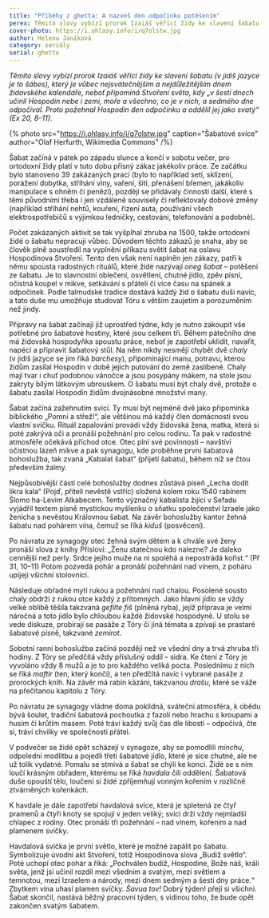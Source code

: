 ```yaml
---
title: "Příběhy z ghetta: A nazveš den odpočinku potěšením"
perex: Těmito slovy vybízí prorok Izaiáš věřící židy ke slavení šabatu, který je vůbec nejsvátečnějším a nejdůležitějším dnem židovského kalendáře, neboť připomíná Stvoření světa a svatý den odpočinku, který jej následoval.
cover-photo: https://i.ohlasy.info/i/q7olstw.jpg
author: Helena Janíková
category: seriály
serial: ghetto
---
```


*Těmito slovy vybízí prorok Izaiáš věřící židy ke slavení šabatu (v jidiš jazyce je to šábes), který je vůbec nejsvátečnějším a nejdůležitějším dnem židovského kalendáře, neboť připomíná Stvoření světa, kdy „v šesti dnech učinil Hospodin nebe i zemi, moře a všechno, co je v nich, a sedmého dne odpočíval. Proto požehnal Hospodin den odpočinku a oddělil jej jako svatý“ (Ex 20, 8–11).*

{% photo src="https://i.ohlasy.info/i/q7olstw.jpg" caption="Šabatové svíce" author="Olaf Herfurth, Wikimedia Commons" /%}

Šabat začíná v pátek po západu slunce a končí v sobotu večer, pro ortodoxní židy platí v tuto dobu přísný zákaz jakékoliv práce. Ze začátku bylo stanoveno 39 zakázaných prací (bylo to například setí, sklízení, porážení dobytka, stříhání vlny, vaření, šití, přenášení břemen, jakákoliv manipulace s ohněm či penězi), později se přidávaly činnosti další, které s těmi původními třeba i jen vzdáleně souvisely či reflektovaly dobové změny (například stříhání nehtů, kouření, řízení auta, používání všech elektrospotřebičů s výjimkou ledničky, cestování, telefonování a podobně).

Počet zakázaných aktivit se tak vyšplhal zhruba na 1500, takže ortodoxní židé o šabatu nepracují vůbec. Důvodem těchto zákazů je snaha, aby se člověk plně soustředil na vyplnění příkazu světit šabat na oslavu Hospodinova Stvoření. Tento den však není naplněn jen zákazy, patří k němu spousta radostných rituálů, které židé nazývají *oneg šabat* – potěšení ze šabatu. Je to slavnostní oblečení, osvětlení, chutné jídlo, zpěv písní, očistná koupel v mikve, setkávání s přáteli či více času na spánek a odpočinek. Podle talmudské tradice dostává každý žid o šabatu duši navíc, a tato duše mu umožňuje studovat Tóru s větším zaujetím a porozuměním než jindy.

Přípravy na šabat začínají již uprostřed týdne, kdy je nutno zakoupit vše potřebné pro šabatové hostiny, které jsou celkem tři. Během pátečního dne má židovská hospodyňka spoustu práce, neboť je zapotřebí uklidit, navařit, napéci a připravit šabatový stůl. Na něm nikdy nesmějí chybět dvě *chaly* (v jidiš jazyce se jim říká *barchesy*), připomínající manu, potravu, kterou židům zasílal Hospodin v době jejich putování do země zaslíbené. Chaly mají tvar i chuť podobnou vánočce a jsou posypány mákem, na stole jsou zakryty bílým látkovým ubrouskem. O šabatu musí být chaly dvě, protože o šabatu zasílal Hospodin židům dvojnásobné množství many.

Šabat začíná zažehnutím svící. Ty musí být nejméně dvě jako připomínka biblického „Pomni a střež!“, ale většinou má každý člen domácnosti svou vlastní svíčku. Rituál zapalování provádí vždy židovská žena, matka, která si poté zakrývá oči a pronáší požehnání pro celou rodinu. Ta pak v radostné atmosféře očekává příchod otce. Otec plní své povinnosti – navštíví očistnou lázeň mikve a pak synagogu, kde proběhne první šabatová bohoslužba, tak zvaná „Kabalat šabat“ (přijetí šabatu), během níž se čtou především žalmy.

Nejpůsobivější částí celé bohoslužby dodnes zůstává píseň „Lecha dodit likra kala“ (Pojď, příteli nevěstě vstříc) složená kolem roku 1540 rabínem Šlomo ha-Levim Alkabecem. Tento význačný kabalista žijící v Sefadu vyjádřil textem písně mystickou myšlenku o sňatku společenství Izraele jako ženicha s nevěstou Královnou šabat. Na závěr bohoslužby kantor žehná šabatu nad pohárem vína, čemuž se říká *kiduš* (posvěcení).

Po návratu ze synagogy otec žehná svým dětem a k chvále své ženy pronáší slova z knihy Přísloví: „Ženu statečnou kdo nalezne? Je daleko cennější než perly. Srdce jejího muže na ni spoléhá a nepostrádá kořist.“ (Př 31, 10–11) Potom pozvedá pohár a pronáší požehnání nad vínem, z poháru upíjejí všichni stolovníci.

Následuje obřadné mytí rukou a požehnání nad chalou. Posolené sousto chaly obdrží z rukou otce každý z přítomných. Jako hlavní jídlo se vždy velké oblibě těšila takzvaná *gefilte fiš* (plněná ryba), jejíž příprava je velmi náročná a toto jídlo bylo chloubou každé židovské hospodyně. U stolu se vede diskuze, probírají se pasáže z Tóry či jiná témata a zpívají se prastaré šabatové písně, takzvané *zemirot*.

Sobotní ranní bohoslužba začíná později než ve všední dny a trvá zhruba tři hodiny. Z Tóry se předčítá vždy příslušný oddíl – sidra. Ke čtení z Tóry je vyvoláno vždy 8 mužů a je to pro každého veliká pocta. Poslednímu z nich se říká *maftir* (ten, který končí), a ten předčítá navíc i vybrané pasáže z prorockých knih. Na závěr má rabín kázání, takzvanou *drašu*, které se váže na přečítanou kapitolu z Tóry.

Po návratu ze synagogy vládne doma poklidná, sváteční atmosféra, k obědu bývá šoulet, tradiční šabatová pochoutka z fazolí nebo hrachu s kroupami a husím či krůtím masem. Poté tráví každý svůj čas dle libosti – odpočívá, čte si, tráví chvilky ve společnosti přátel.

V podvečer se židé opět scházejí v synagoze, aby se pomodlili *minchu*, odpolední modlitbu a pojedli třetí šabatové jídlo, které je sice chutné, ale ne už tolik vydatné. Pomalu se stmívá a šabat se chýlí ke konci. Židé se s ním loučí krásným obřadem, kterému se říká *havdala* čili oddělení. Šabatová duše opouští tělo, loučení si židé zpříjemňují vonným kořením v rozličně ztvárněných kořenkách.

K havdale je dále zapotřebí havdalová svíce, která je spletená ze čtyř pramenů a čtyři knoty se spojují v jeden veliký; svíci drží vždy nejmladší chlapec z rodiny. Otec pronáší tři požehnání – nad vínem, kořením a nad plamenem svíčky. 

Havdalová svíčka je první světlo, které je možné zapálit po šabatu. Symbolizuje úvodní akt Stvoření, totiž Hospodinova slova „Budiž světlo“. Poté uchopí otec pohár a říká: „Pochválen budiž, Hospodine, Bože náš, králi světa, jenž jsi učinil rozdíl mezi všedním a svatým, mezi světlem a temnotou, mezi Izraelem a národy, mezi dnem sedmým a šesti dny práce.“ Zbytkem vína uhasí plamen svíčky. *Šavua tov!* Dobrý týden! přejí si všichni. Šabat skončil, nastává běžný pracovní týden, s vidinou toho, že bude opět zakončen svatým šabatem.
